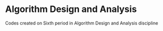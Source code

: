 # Algorithm Design and Analysis

Codes created on Sixth period in Algorithm Design and Analysis discipline
